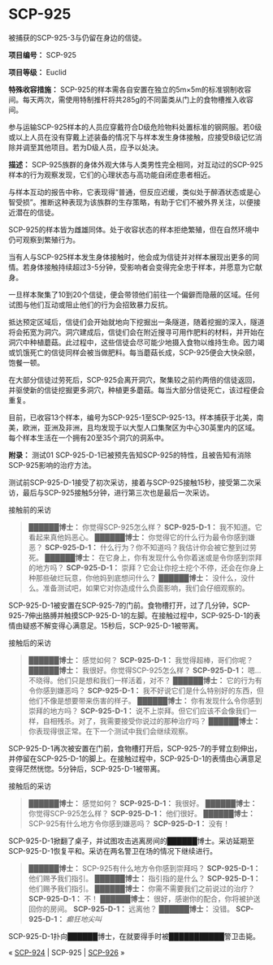# SCP-925
                        




被捕获的SCP-925-3与仍留在身边的信徒。



**项目编号：**  SCP-925

**项目等级：**  Euclid

**特殊收容措施：**  SCP-925的样本需各自安置在独立的5m×5m的标准钢制收容间。每天两次，需使用特制推杆将共285g的不同菌类从门上的食物槽推入收容间。

参与运输SCP-925样本的人员应穿戴符合D级危险物料处置标准的钢网服。若0级或以上人员在没有穿戴上述装备的情况下与样本发生身体接触，应接受B级记忆消除并调至其他项目。若为D级人员，应予以处决。

**描述：**  SCP-925族群的身体外观大体与人类男性完全相同，对互动过的SCP-925样本的行为观察发现，它们的心理状态与高功能自闭症患者相近。

与样本互动的报告中称，它表现得“普通，但反应迟缓，类似处于醉酒状态或是心智受损”。推断这种表现为该族群的生存策略，有助于它们不被外界关注，以便接近潜在的信徒。

SCP-925的样本皆为雌雄同体。处于收容状态的样本拒绝繁殖，但在自然环境中仍可观察到繁殖行为。

当有人与SCP-925样本发生身体接触时，他会成为信徒并对样本展现出更多的同情。若身体接触持续超过3-5分钟，受影响者会变得完全忠于样本，并愿意为它献身。

一旦样本聚集了10到20个信徒，便会带领他们前往一个偏僻而隐蔽的区域。任何试图与他们互动或阻止他们的行为会招致暴力反抗。

抵达预定区域后，信徒们会开始就地向下挖掘出一条隧道，随着挖掘的深入，隧道将会拓宽为洞穴。洞穴建成后，信徒们会在附近搜寻可用作肥料的材料，并开始在洞穴中种植蘑菇。此过程中，这些信徒会尽可能少地摄入食物以维持生命。因力竭或饥饿死亡的信徒同样会被当做肥料。每当蘑菇长成，SCP-925便会大快朵颐，饱餐一顿。

在大部分信徒过劳死后，SCP-925会离开洞穴，聚集较之前约两倍的信徒返回，并驱使新的信徒挖掘更多洞穴，种植更多蘑菇。每当大部分信徒死亡，该过程便会重复。

目前，已收容13个样本，编号为SCP-925-1至SCP-925-13。样本捕获于北美，南美，欧洲，亚洲及非洲，且均发现于以大型人口集聚区为中心30英里内的区域。每个样本生活在一个拥有20至35个洞穴的洞系中。

**附录：**  测试01
SCP-925-D-1已被预先告知SCP-925的特性，且被告知有消除SCP-925影响的治疗方法。

测试前SCP-925-D-1接受了初次采访，接着与SCP-925接触15秒，接受第二次采访，最后与SCP-925接触5分钟，进行第三次也是最后一次采访。

接触前的采访


> **██████博士：**  你觉得SCP-925怎么样？
**SCP-925-D-1：**  我不知道。它看起来真他妈恶心。
**██████博士：**  你觉得它的什么行为最令你感到嫌恶？
**SCP-925-D-1：**  什么行为？你不知道吗？我估计你会被它整到过劳死。
**██████博士：**  在它身上，你有发现什么令你着迷或是令你感到崇拜的地方吗？
**SCP-925-D-1：**  崇拜？它会让你挖土挖个不停，还会在你身上种那些破烂玩意，你他妈到底想问什么？
**██████博士：**  没什么，没什么。准备测试吧，如果它对你造成什么负面影响，我们会仔细观察的。
> 

SCP-925-D-1被安置在SCP-925-7的门前。食物槽打开，过了几分钟，SCP-925-7伸出胳膊并触摸SCP-925-D-1的左脚。在接触过程中，SCP-925-D-1的表情由疑惑不解变得心满意足。15秒后，SCP-925-D-1被带离。

接触后的采访


> **██████博士：**  感觉如何？
**SCP-925-D-1：**  我觉得超棒，哥们你呢？
**██████博士：**  我很好。你觉得SCP-925怎么样？
**SCP-925-D-1：**  嗯…不晓得。他们只是想和我们一样活着，对不？
**██████博士：**  它的行为有令你感到嫌恶吗？
**SCP-925-D-1：**  我不好说它们是什么特别好的东西，但他们不像是想要带来伤害的样子。
**██████博士：**  你有发现什么令你感到崇拜的地方吗？
**SCP-925-D-1：**  说不上崇拜。但它们应该不会像我们一样，自相残杀。对了，我需要接受你说过的那种治疗吗？
**██████博士：**  你表现得很正常。在下一个测试中我们会继续观察。
> 

SCP-925-D-1再次被安置在门前，食物槽打开后，SCP-925-7的手臂立刻伸出，并停留在SCP-925-D-1的脚上。在接触过程中，SCP-925-D-1的表情由心满意足变得茫然恍惚。5分钟后，SCP-925-D-1被带离。

接触后的采访


> **██████博士：**  感觉如何？
**SCP-925-D-1：**  我很好。
**██████博士：**  你觉得SCP-925怎么样？
**SCP-925-D-1：**  他们很好。
**██████博士：**  SCP-925有什么地方令你感到嫌恶吗？
**SCP-925-D-1：**  没有！
> 

SCP-925-D-1掀翻了桌子，并试图攻击逃离房间的██████博士。采访延期至SCP-925-D-1恢复平和。采访在两名警卫在场的情况下继续进行。


> **██████博士：**  SCP-925有什么地方令你感到崇拜吗？
**SCP-925-D-1：**  他们赐予我们指引。
**██████博士：**  指引指的是什么？
**SCP-925-D-1：**  他们赐予我们指引。
**██████博士：**  你需不需要我们之前说过的治疗？
**SCP-925-D-1：**  不！
**██████博士：**  很好，感谢你的配合，你将被护送回你的房间。
**SCP-925-D-1：**  远离他？
**██████博士：**  没错。
**SCP-925-D-1：**  *癫狂地尖叫*
> 

SCP-925-D-1扑向██████博士，在就要得手时被███████████警卫击毙。



« [SCP-924](/scp-924) | SCP-925 | [SCP-926](/scp-926) »





                    